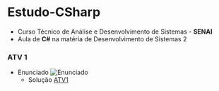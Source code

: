 # Estudo-CSharp
* Curso Técnico de Análise e Desenvolvimento de Sistemas - **SENAI**
* Aula de **C#** na matéria de Desenvolvimento de Sistemas 2

### ATV 1
* Enunciado
    ![Enunciado](https://s3.us-west-2.amazonaws.com/secure.notion-static.com/117b08c9-ce6b-485d-b128-5f84dded4ae2/Untitled.png?X-Amz-Algorithm=AWS4-HMAC-SHA256&X-Amz-Credential=AKIAT73L2G45O3KS52Y5%2F20210308%2Fus-west-2%2Fs3%2Faws4_request&X-Amz-Date=20210308T140135Z&X-Amz-Expires=86400&X-Amz-Signature=d7c738f1a48711143231a93b425c59adc1d47f8c75cd7b5cd43d043f1e6db6ef&X-Amz-SignedHeaders=host&response-content-disposition=filename%20%3D%22Untitled.png%22)
    * Solução [ATV1](https://github.com/zMaarrco/Estudo-CSharp/tree/main/ATV1)